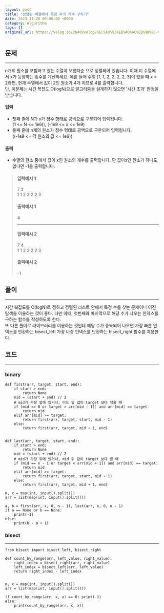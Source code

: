 ```yaml
---
layout: post
title: "정렬된 배열에서 특정 수의 개수 구하기"
date: 2023-11-20 00:00:00 +0900
category: Algorithm
tags: []
original_url: https://velog.io/@9409velog/%EC%A0%95%EB%A0%AC%EB%90%9C-%EB%B0%B0%EC%97%B4%EC%97%90%EC%84%9C-%ED%8A%B9%EC%A0%95-%EC%88%98%EC%9D%98-%EA%B0%9C%EC%88%98-%EA%B5%AC%ED%95%98%EA%B8%B0
---
```


## 문제

---

n개의 원소를 포함하고 있는 수열이 오름차순 으로 정렬되어 있습니다. 이때 이 수열에서 x가 등장하는 횟수를 계산하세요. 예를 들어 수열 [1, 1, 2, 2, 2, 2, 3]이 있을 때 x = 2라면, 현재 수열에서 값이 2인 원소가 4개 이므로 4를 출력합니다.  
단, 이문제는 시간 복잡도 O(logN)으로 알고리즘을 설계하지 않으면 '시간 초과' 판정을 받습니다.

#### 입력

-   첫째 줄에 N과 x가 정수 형태로 공백으로 구분되어 입력됩니다.  
    (1 <= N <= 1e6)), (-1e9 <= x <= 1e9)
-   둘째 줄에 n개의 원소가 정수 형태로 공백으로 구분되어 입력됩니다.  
    ((-1e9 <= 각 원소의 값 <= 1e9))

#### 출력

-   수열의 원소 중에서 값이 x인 원소의 개수를 출력합니다. 단 값이x인 원소가 하나도 없다면 -1을 출력합니다.

> #### 입력예시 1
>
> 7 2  
> 1 1 2 2 2 2 3
>
> #### 출력예시 1
>
> 4
>
> ---
>
> #### 입력예시 2
>
> 7 4  
> 1 1 2 2 2 2 3
>
> #### 출력예시 2
>
> -1

## 풀이

---

시간 복잡도를 O(logN)로 정하고 정렬된 리스트 안에서 특정 수를 찾는 문제이니 이진탐색을 이용하는 것이 좋다. 다만 이때, 첫번째와 마지막으로 해당 수가 나오는 인덱스를 구하는 함수를 작성하도록 한다.  
또 다른 풀이로 라이브러리를 이용하는 것인데 해당 수가 중복되어 나오면 가장 빠른 인덱스를 반환하는 bisect_left 가장 나중 인덱스를 반환하는 bisect_right 함수를 이용한다.

## 코드

---

### binary

```
def first(arr, target, start, end):
    if start > end:
        return None
    mid = (start + end) // 2
    # mid가 가장 앞에 있거나, 미드 앞 값이 target 보다 작을 때
    if (mid == 0 or target > arr[mid - 1]) and arr[mid] == target:
        return mid
    elif arr[mid] >= target:
        return first(arr, target, start, mid - 1)
    else:
        return first(arr, target, mid + 1, end)


def last(arr, target, start, end):
    if start > end:
        return None
    mid = (start + end) // 2
    # mid가 가장 뒤에 있거나, mid 뒤 값이 target 보다 클 때
    if (mid == n - 1 or target < arr[mid + 1]) and arr[mid] == target:
        return mid
    elif arr[mid] >= target:
        return first(arr, target, start, mid - 1)
    else:
        return first(arr, target, mid + 1, end)

n, x = map(int, input().split())
arr = list(map(int, input().split()))

a, b = first(arr, x, 0, n - 1), last(arr, x, 0, n - 1)
if a == None or b == None:
    print(-1)
else:
    print(b - a + 1)
```

### bisect

---

```
from bisect import bisect_left, bisect_right

def count_by_range(arr, left_value, right_value):
    right_index = bisect_right(arr, right_value)
    left_index = bisect_left(arr, left_value)
    return right_index - left_index


n, x = map(int, input().split())
arr = list(map(int, input().split()))

if count_by_range(arr, x, x) == 0: print(-1)
else:
    print(count_by_range(arr, x, x))

```
